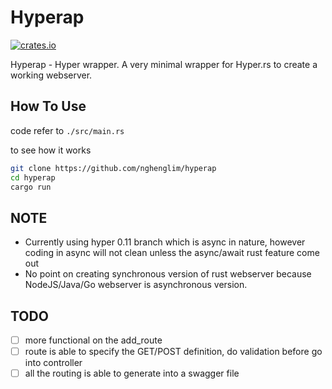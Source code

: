 # Hyperap
[![crates.io](http://meritbadge.herokuapp.com/hyperap)](https://crates.io/crates/hyperap)

Hyperap - Hyper wrapper. A very minimal wrapper for Hyper.rs to create a working webserver. 

## How To Use
code refer to `./src/main.rs`

to see how it works
```bash
git clone https://github.com/nghenglim/hyperap
cd hyperap
cargo run
```

## NOTE
- Currently using hyper 0.11 branch which is async in nature, however coding in async will not clean unless the async/await rust feature come out
- No point on creating synchronous version of rust webserver because NodeJS/Java/Go webserver is asynchronous version.

## TODO
- [ ] more functional on the add_route
- [ ] route is able to specify the GET/POST definition, do validation before go into controller
- [ ] all the routing is able to generate into a swagger file